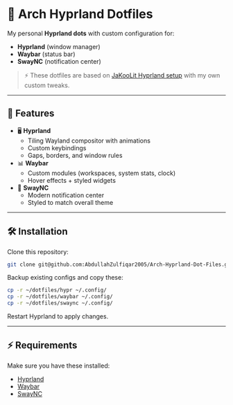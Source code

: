 # 🌸 Arch Hyprland Dotfiles

My personal **Hyprland dots** with custom configuration for:
- **Hyprland** (window manager)
- **Waybar** (status bar)
- **SwayNC** (notification center)

> ⚡ These dotfiles are based on [JaKooLit Hyprland setup](https://github.com/JaKooLit) with my own custom tweaks.

---

## 🚀 Features
- 🖥️ **Hyprland**
  - Tiling Wayland compositor with animations
  - Custom keybindings
  - Gaps, borders, and window rules
- 📊 **Waybar**
  - Custom modules (workspaces, system stats, clock)
  - Hover effects + styled widgets
- 🔔 **SwayNC**
  - Modern notification center
  - Styled to match overall theme

---

## 🛠️ Installation

Clone this repository:
```bash
git clone git@github.com:AbdullahZulfiqar2005/Arch-Hyprland-Dot-Files.git ~/dotfiles
````

Backup existing configs and copy these:

```bash
cp -r ~/dotfiles/hypr ~/.config/
cp -r ~/dotfiles/waybar ~/.config/
cp -r ~/dotfiles/swaync ~/.config/
```

Restart Hyprland to apply changes.

---

## ⚡ Requirements

Make sure you have these installed:

* [Hyprland](https://github.com/hyprwm/Hyprland)
* [Waybar](https://github.com/Alexays/Waybar)
* [SwayNC](https://github.com/ErikReider/SwayNotificationCenter)

